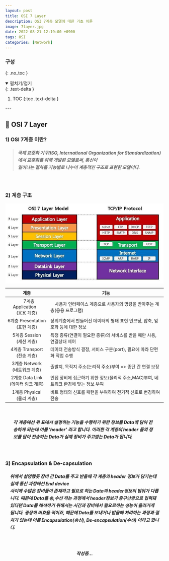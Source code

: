 ```yaml
---
layout: post
title: OSI 7 Layer
description: OSI 7계층 모델에 대한 기초 이론
image: 7layer.jpg
date: 2022-08-21 12:19:00 +0900
tags: OSI
categories: [Network]
---
```

### **구성**
{: .no_toc }
<details open markdown="block">
 <summary>펼치기/접기</summary>
 {: .text-delta }

1. TOC
{:toc .text-delta }
</details>
---
<head>
<style>
    h5 {
        line-height : 165%; 
    }
</style>
</head>

## 📙 **OSI 7 Layer**
### **1) OSI 7계층 이란?**
><h5>국제 표준화 기구(ISO, International Organization for Standardization)에서  표준화를 위해 개발된 모델로써, 통신이 <br>일어나는 절차를 기능별로 나누어 계층적인 구조로 표현한 모델이다.</h5>

&nbsp;

### **2) 계층 구조**
<img src="/images/7layer.jpg" align="center">


|계층|기능|
|:-----:|----|
|&emsp;7계층 Application&emsp;<br>(응용 계층)|&emsp;사용자 인터페이스 계층으로 사용자의 명령을 받아주는 계층(응용 프로그램)&emsp;|
|6계층 Presentation<br>(표현 계층)| 상위계층에서 만들어진 데이터의 형태 표현 인코딩, 압축, 암호화 등에 대한 정보|
|5계층 Session<br>(세션 계층)|특정 종류(연결이 필요한 종류)의 서비스를 받을 때만 사용, 연결상태 제어|
|4계층 Transport<br>(전송 계층)|데이터 전송방식 결정, 서비스 구분(port), 필요에 따라 단편화 작업 수행|
|3계층 Network<br>(네트워크 계층)|출발지, 목적지 주소(논리적 주소)부여 => 종단 간 연결 보장|
|2계층 Data Link<br>(데이터 링크 계층)|인접 장비에 접근하기 위한 정보(물리적 주소,MAC)부여, 네트워크 환경에 맞는 정보 부여|
|1계층 Physical<br>(물리 계층)|비트 형태의 신호를 패턴을 부여하여 전기적 신호로 변경하여 전송|

<br>
<div style="margin-left:5%;margin-right:5%;">
<p><h5 align="left"> 각 계층에선 위 표에서 설명하는 기능을 수행하기 위한 정보를 Data에 담아 전송하게 되는데 이를 <b>'header'</b> 라고 합니다. 이러한 각 계층의 header 들의 정보를 담아 전송하는 Data가 실제 장비가 주고받는 Data가 됩니다.</h5></p>
</div>
<br>

### **3) Encapsulation & De-capsulation**
<div style="margin-left:3%;margin-right:3%;">
<p><h5 align="left"> 위에서 설명했듯 장비 간 Data를 주고 받을때 각 계층의 header 정보가 담기는데 실제 통신 과정에선 End device <br>사이에 수많은 장비들이 존재하고 필요로 하는 Data의 header정보의 범위가 다릅니다. 때문에 Data를 송,수신 하는 과정에서 header정보가 중구난방으로 입력돼 있다면 Data를 해석하기 위해서는 시간과 장비에서 필요로하는 성능이 올라가게 됩니다. 굉장히 비효율 적이죠, 때문에 Data를 보내거나 받을때 처리하는 과정과 절차가 있는데 이를 <b>Encapsulation(송신)</b>, <b>De-encapsulation(수신)</b> 이라고 합니다.
</h5></p>
</div>
<br>
<h5 align="center"> 작성중...</h5>